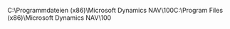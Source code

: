 <span data-ttu-id="68e21-101">C:\\Programmdateien \(x86\)\\Microsoft Dynamics NAV\\100</span><span class="sxs-lookup"><span data-stu-id="68e21-101">C:\\Program Files \(x86\)\\Microsoft Dynamics NAV\\100</span></span>